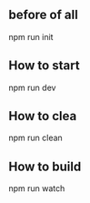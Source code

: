 

before of all
-------------
npm run init

How to start
------------

npm run dev

How to clea
-----------

npm run clean

How to build
-----------

npm run watch